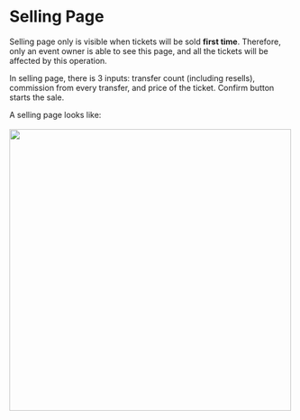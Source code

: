 # Selling Page
Selling page only is visible when tickets will be sold **first time**. Therefore, only an event owner is able to see this page, and all the tickets will be affected by this operation.

In selling page, there is 3 inputs: transfer count (including resells), commission from every transfer, and price of the ticket. Confirm button starts the sale.

A selling page looks like:
<br /> <br />
<img src="https://raw.githubusercontent.com/sadigulbey/tickript.github.io/main/static/pages/sellingpage.png" style="height:500px;"></img>